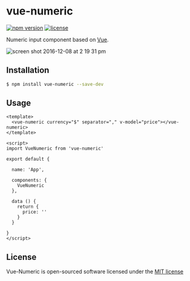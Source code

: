 # vue-numeric

[![npm version](https://badge.fury.io/js/vue-numeric.svg)](https://badge.fury.io/js/vue-numeric)
[![license](https://img.shields.io/github/license/mashape/apistatus.svg)](http://opensource.org/licenses/MIT)

Numeric input component based on [Vue](https://vuejs.org/).

![screen shot 2016-12-08 at 2 19 31 pm](https://cloud.githubusercontent.com/assets/15880638/21001265/f2322438-bd51-11e6-8985-f31a45702484.png)

## Installation

```sh
$ npm install vue-numeric --save-dev
```


## Usage

```vue
<template>
  <vue-numeric currency="$" separator="," v-model="price"></vue-numeric>
</template>

<script>
import VueNumeric from 'vue-numeric'

export default {

  name: 'App',
  
  components: {
    VueNumeric
  },
  
  data () {
    return {
      price: ''
    }
  }
  
}
</script>

```

## License

Vue-Numeric is open-sourced software licensed under the [MIT license](http://opensource.org/licenses/MIT)

